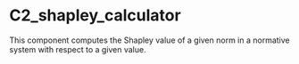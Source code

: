 # C2_shapley_calculator

This component computes the Shapley value of a given norm in a normative system
with respect to a given value.
